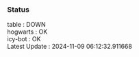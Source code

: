 ### Status


table : DOWN  
hogwarts : OK  
icy-bot : OK  
Latest Update : 2024-11-09 06:12:32.911668
